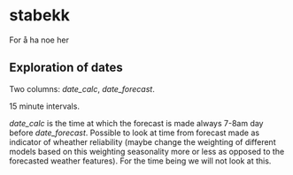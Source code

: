 # stabekk

For å ha noe her


## Exploration of dates

Two columns: *date_calc*, *date_forecast*. 

15 minute intervals. 

*date_calc* is the time at which the forecast is made always 7-8am day before *date_forecast*. Possible to look at time from forecast made as indicator of wheather reliability (maybe change the weighting of different models based on this weighting seasonality more or less as opposed to the forecasted weather features). For the time being we will not look at this.